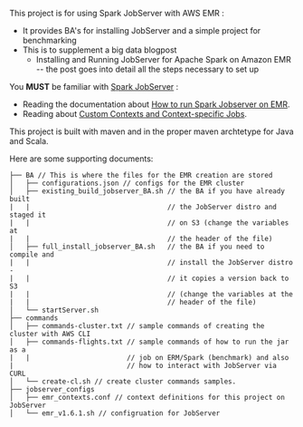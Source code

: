 This project is for using Spark JobServer with AWS EMR :

- It provides BA's for installing JobServer and a simple project for benchmarking
- This is to supplement a big data blogpost
  - Installing and Running JobServer for Apache Spark on Amazon EMR
    -- the post goes into detail all the steps necessary to set up

You **MUST** be familiar with [Spark JobServer](https://github.com/spark-jobserver/spark-jobserver) :

- Reading the documentation about [How to run Spark Jobserver on EMR](https://github.com/spark-jobserver/spark-jobserver/blob/master/doc/EMR.md).
- Reading about [Custom Contexts and Context-specific Jobs](https://github.com/spark-jobserver/spark-jobserver/blob/master/doc/contexts.md).

This project is built with maven and in the proper maven archtetype for Java and Scala.

Here are some supporting documents:

    ├── BA // This is where the files for the EMR creation are stored
    │   ├── configurations.json // configs for the EMR cluster
    │   ├── existing_build_jobserver_BA.sh // the BA if you have already built
    |   |                                  // the JobServer distro and staged it
    |   |                                  // on S3 (change the variables at
    |   |                                  // the header of the file)
    │   ├── full_install_jobserver_BA.sh   // the BA if you need to compile and
    |   |                                  // install the JobServer distro -
    |   |                                  // it copies a version back to S3
    |   |                                  // (change the variables at the
    |   |                                  // header of the file)
    │   └── startServer.sh
    ├── commands
    │   ├── commands-cluster.txt // sample commands of creating the cluster with AWS CLI
    │   ├── commands-flights.txt // sample commands of how to run the jar as a
    |   |                        // job on ERM/Spark (benchmark) and also
    |                            // how to interact with JobServer via CURL
    │   └── create-cl.sh // create cluster commands samples. 
    ├── jobserver_configs
    │   ├── emr_contexts.conf // context definitions for this project on JobServer
    │   └── emr_v1.6.1.sh // configruation for JobServer
